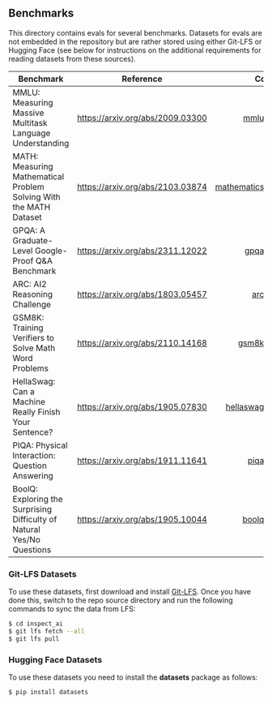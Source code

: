 ## Benchmarks

This directory contains evals for several benchmarks. Datasets for evals are not embedded in the repository but are rather stored using either Git-LFS or Hugging Face (see below for instructions on the additional requirements for reading datasets from these sources).

| Benchmark                                                              | Reference                          |                             Code | Dataset      |
|------------------------------------------------------------------------|------------------------------------|---------------------------------:|--------------|
| MMLU: Measuring Massive Multitask Language Understanding               | <https://arxiv.org/abs/2009.03300> |               [mmlu.py](mmlu.py) | Git-LFS      |
| MATH: Measuring Mathematical Problem Solving With the MATH Dataset     | <https://arxiv.org/abs/2103.03874> | [mathematics.py](mathematics.py) | Git-LFS      |
| GPQA: A Graduate-Level Google-Proof Q&A Benchmark                      | <https://arxiv.org/abs/2311.12022> |               [gpqa.py](gpqa.py) | Hugging Face |
| ARC: AI2 Reasoning Challenge                                           | <https://arxiv.org/abs/1803.05457> |                 [arc.py](arc.py) | Hugging Face |
| GSM8K: Training Verifiers to Solve Math Word Problems                  | <https://arxiv.org/abs/2110.14168> |             [gsm8k.py](gsm8k.py) | Hugging Face |
| HellaSwag: Can a Machine Really Finish Your Sentence?                  | <https://arxiv.org/abs/1905.07830> |     [hellaswag.py](hellaswag.py) | Hugging Face |
| PIQA: Physical Interaction: Question Answering                         | <https://arxiv.org/abs/1911.11641> |               [piqa.py](piqa.py) | Hugging Face |
| BoolQ: Exploring the Surprising Difficulty of Natural Yes/No Questions | <https://arxiv.org/abs/1905.10044> |             [boolq.py](boolq.py) | Hugging Face |

### Git-LFS Datasets

To use these datasets, first download and install [Git-LFS](https://git-lfs.com/). Once you have done this, switch to the repo source directory and run the following commands to sync the data from LFS:

``` bash
$ cd inspect_ai
$ git lfs fetch --all
$ git lfs pull
```

### Hugging Face Datasets

To use these datasets you need to install the **datasets** package as follows:

``` bash
$ pip install datasets
```

